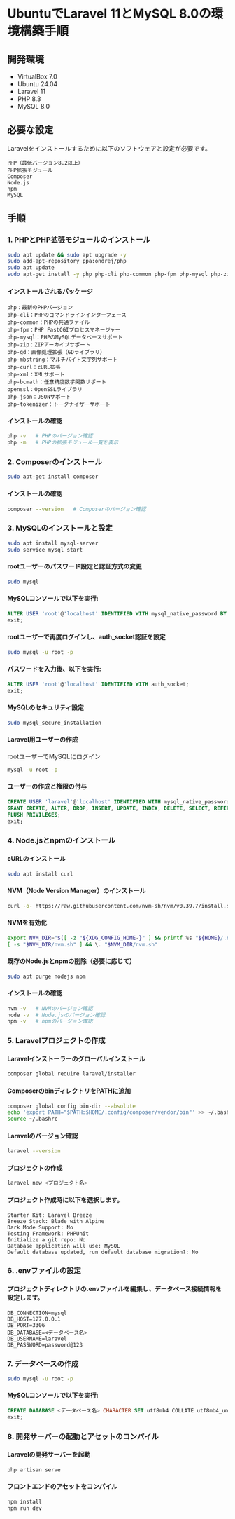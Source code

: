 # UbuntuでLaravel 11とMySQL 8.0の環境構築手順

## 開発環境
- VirtualBox 7.0
- Ubuntu 24.04
- Laravel 11
- PHP 8.3
- MySQL 8.0

## 必要な設定
Laravelをインストールするために以下のソフトウェアと設定が必要です。
```
PHP（最低バージョン8.2以上）
PHP拡張モジュール
Composer
Node.js
npm
MySQL
```

## 手順
### 1. PHPとPHP拡張モジュールのインストール

```bash
sudo apt update && sudo apt upgrade -y
sudo add-apt-repository ppa:ondrej/php
sudo apt update
sudo apt-get install -y php php-cli php-common php-fpm php-mysql php-zip php-gd php-mbstring php-curl php-xml php-bcmath openssl php-json php-tokenizer
```

#### インストールされるパッケージ
```
php：最新のPHPバージョン
php-cli：PHPのコマンドラインインターフェース
php-common：PHPの共通ファイル
php-fpm：PHP FastCGIプロセスマネージャー
php-mysql：PHPのMySQLデータベースサポート
php-zip：ZIPアーカイブサポート
php-gd：画像処理拡張（GDライブラリ）
php-mbstring：マルチバイト文字列サポート
php-curl：cURL拡張
php-xml：XMLサポート
php-bcmath：任意精度数学関数サポート
openssl：OpenSSLライブラリ
php-json：JSONサポート
php-tokenizer：トークナイザーサポート
```

#### インストールの確認
```bash
php -v   # PHPのバージョン確認
php -m   # PHPの拡張モジュール一覧を表示
```

### 2. Composerのインストール
```bash
sudo apt-get install composer
```

#### インストールの確認
```bash
composer --version   # Composerのバージョン確認
```

### 3. MySQLのインストールと設定
```bash
sudo apt install mysql-server
sudo service mysql start
```

#### rootユーザーのパスワード設定と認証方式の変更

```bash
sudo mysql
```

#### MySQLコンソールで以下を実行:

```sql
ALTER USER 'root'@'localhost' IDENTIFIED WITH mysql_native_password BY 'password';
exit;
```

#### rootユーザーで再度ログインし、auth_socket認証を設定

```bash
sudo mysql -u root -p
```

#### パスワードを入力後、以下を実行:

```sql
ALTER USER 'root'@'localhost' IDENTIFIED WITH auth_socket;
exit;
```

#### MySQLのセキュリティ設定

```bash
sudo mysql_secure_installation
```

#### Laravel用ユーザーの作成
rootユーザーでMySQLにログイン

```bash
mysql -u root -p
```

#### ユーザーの作成と権限の付与

```sql
CREATE USER 'laravel'@'localhost' IDENTIFIED WITH mysql_native_password BY 'password@123';
GRANT CREATE, ALTER, DROP, INSERT, UPDATE, INDEX, DELETE, SELECT, REFERENCES, RELOAD ON *.* TO 'laravel'@'localhost' WITH GRANT OPTION;
FLUSH PRIVILEGES;
exit;
```

### 4. Node.jsとnpmのインストール
#### cURLのインストール
```bash
sudo apt install curl
```

#### NVM（Node Version Manager）のインストール
```bash
curl -o- https://raw.githubusercontent.com/nvm-sh/nvm/v0.39.7/install.sh | bash
```

#### NVMを有効化
```bash
export NVM_DIR="$([ -z "${XDG_CONFIG_HOME-}" ] && printf %s "${HOME}/.nvm" || printf %s "${XDG_CONFIG_HOME}/nvm")"
[ -s "$NVM_DIR/nvm.sh" ] && \. "$NVM_DIR/nvm.sh"
```

#### 既存のNode.jsとnpmの削除（必要に応じて）
```bash
sudo apt purge nodejs npm
```

#### インストールの確認
```bash
nvm -v   # NVMのバージョン確認
node -v  # Node.jsのバージョン確認
npm -v   # npmのバージョン確認
```

### 5. Laravelプロジェクトの作成
#### Laravelインストーラーのグローバルインストール
```bash
composer global require laravel/installer
```

#### ComposerのbinディレクトリをPATHに追加
```bash
composer global config bin-dir --absolute
echo 'export PATH="$PATH:$HOME/.config/composer/vendor/bin"' >> ~/.bashrc
source ~/.bashrc
```

#### Laravelのバージョン確認
```bash
laravel --version
```

#### プロジェクトの作成
```bash
laravel new <プロジェクト名>
```

#### プロジェクト作成時に以下を選択します。
```
Starter Kit: Laravel Breeze
Breeze Stack: Blade with Alpine
Dark Mode Support: No
Testing Framework: PHPUnit
Initialize a git repo: No
Database application will use: MySQL
Default database updated, run default database migration?: No
```

### 6. .envファイルの設定
#### プロジェクトディレクトリの.envファイルを編集し、データベース接続情報を設定します。

```env
DB_CONNECTION=mysql
DB_HOST=127.0.0.1
DB_PORT=3306
DB_DATABASE=<データベース名>
DB_USERNAME=laravel
DB_PASSWORD=password@123
```

### 7. データベースの作成
```bash
sudo mysql -u root -p
```

#### MySQLコンソールで以下を実行:

```sql
CREATE DATABASE <データベース名> CHARACTER SET utf8mb4 COLLATE utf8mb4_unicode_ci;
exit;
```

### 8. 開発サーバーの起動とアセットのコンパイル
#### Laravelの開発サーバーを起動
```bash
php artisan serve
```

#### フロントエンドのアセットをコンパイル
```bash
npm install
npm run dev
```

